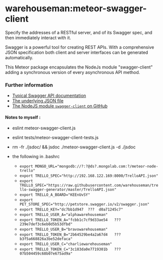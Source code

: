 # warehouseman:meteor-swagger-client
Specify the addresses of a RESTful server, and of its Swagger spec, and then immediately interact with it.

Swagger is a powerful tool for creating REST APIs.  With a comprehensive JSON specification both client and server interfaces can be generated automatically.

This Meteor package encapsulates the NodeJs module "swagger-client" adding a synchronous version of every asynchronous API method.

### Further information

 - [Typical Swagger API documentation](http://petstore.swagger.io/)
 - [The underlying JSON file](http://codebeautify.org/jsonviewer/ec183d)
 - [The NodeJS module `swagger-client` on GitHub](https://github.com/swagger-api/swagger-js)

#### Notes to myself :

 - eslint meteor-swagger-client.js 
 - eslint tests/meteor-swagger-client-tests.js
 - rm -fr ./jsdoc/  &&  jsdoc ./meteor-swagger-client.js -d ./jsdoc
 - the following in .bashrc

    * `export MONGO_URL="mongodb://?:?@ds?.mongolab.com:?/meteor-node-trello"`
    * `export TRELLO_SPEC="http://192.168.122.169:8000/TrelloAPI.json"`
    * `export TRELLO_SPEC="https://raw.githubusercontent.com/warehouseman/trello-swagger-generator/master/TrelloAPI.json"`
    * `export TRELLO_A_BOARD="KEEnUvSY"`
    * `export PET_STORE_SPEC="http://petstore.swagger.io/v2/swagger.json"`
    * `export TRELLO_KEY="dc7bb1d947  ???  d0a71245c7"`
    * `export TRELLO_USER_A="alphawarehouseman"`
    * `export TRELLO_TOKEN_A="fcbb1c7cf9d33ae54   ???   239e7def3c6eb0d5b53dfbd"`
    * `export TRELLO_USER_B="bravowarehouseman"`
    * `export TRELLO_TOKEN_B="2b64529be4a2a67d4   ???   b3f5a668826a3be52defaca"`
    * `export TRELLO_USER_C="charliewarehouseman"`
    * `export TRELLO_TOKEN_C="3c183da0e7719301b   ???   07b504459c68b07e675ad9a"`
